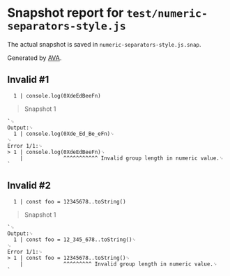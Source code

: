 # Snapshot report for `test/numeric-separators-style.js`

The actual snapshot is saved in `numeric-separators-style.js.snap`.

Generated by [AVA](https://avajs.dev).

## Invalid #1
      1 | console.log(0XdeEdBeeFn)

> Snapshot 1

    `␊
    Output:␊
      1 | console.log(0Xde_Ed_Be_eFn)␊
    ␊
    Error 1/1:␊
    > 1 | console.log(0XdeEdBeeFn)␊
        |             ^^^^^^^^^^^ Invalid group length in numeric value.␊
    `

## Invalid #2
      1 | const foo = 12345678..toString()

> Snapshot 1

    `␊
    Output:␊
      1 | const foo = 12_345_678..toString()␊
    ␊
    Error 1/1:␊
    > 1 | const foo = 12345678..toString()␊
        |             ^^^^^^^^^ Invalid group length in numeric value.␊
    `
